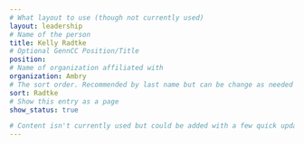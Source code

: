 ```yaml
---
# What layout to use (though not currently used)
layout: leadership
# Name of the person
title: Kelly Radtke
# Optional GennCC Position/Title
position:
# Name of organization affiliated with
organization: Ambry
# The sort order. Recommended by last name but can be change as needed
sort: Radtke
# Show this entry as a page
show_status: true

# Content isn't currently used but could be added with a few quick updates if needed to allow for bios
---
```

